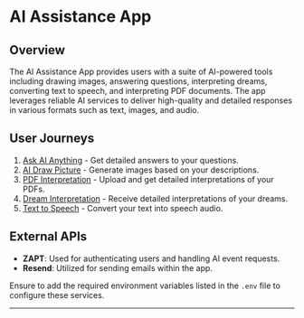 # AI Assistance App

## Overview
The AI Assistance App provides users with a suite of AI-powered tools including drawing images, answering questions, interpreting dreams, converting text to speech, and interpreting PDF documents. The app leverages reliable AI services to deliver high-quality and detailed responses in various formats such as text, images, and audio.

## User Journeys
1. [Ask AI Anything](docs/journeys/ask-ai-anything.md) - Get detailed answers to your questions.
2. [AI Draw Picture](docs/journeys/ai-draw-picture.md) - Generate images based on your descriptions.
3. [PDF Interpretation](docs/journeys/pdf-interpretation.md) - Upload and get detailed interpretations of your PDFs.
4. [Dream Interpretation](docs/journeys/dream-interpretation.md) - Receive detailed interpretations of your dreams.
5. [Text to Speech](docs/journeys/text-to-speech.md) - Convert your text into speech audio.

## External APIs
- **ZAPT**: Used for authenticating users and handling AI event requests.
- **Resend**: Utilized for sending emails within the app.

Ensure to add the required environment variables listed in the `.env` file to configure these services.

---